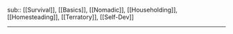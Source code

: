 

sub:: [[Survival]], [[Basics]], [[Nomadic]], [[Householding]], [[Homesteading]], [[Terratory]], [[Self-Dev]]

---

